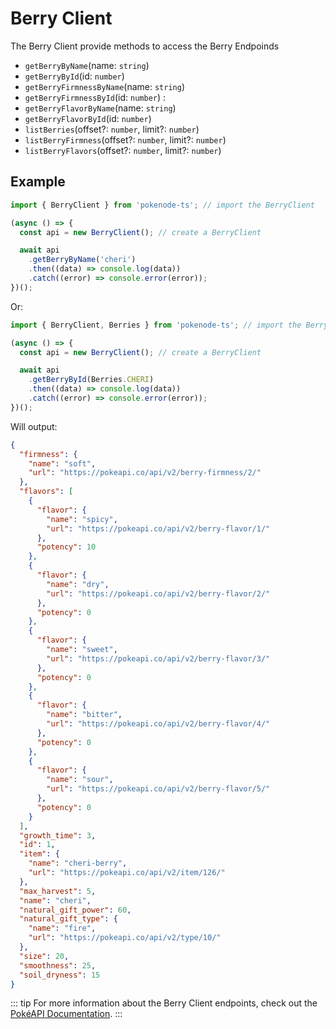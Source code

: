 # Berry Client

The Berry Client provide methods to access the Berry Endpoinds

- `getBerryByName`(name: `string`)
- `getBerryById`(id: `number`)
- `getBerryFirmnessByName`(name: `string`)
- `getBerryFirmnessById`(id: `number`) :
- `getBerryFlavorByName`(name: `string`)
- `getBerryFlavorById`(id: `number`)
- `listBerries`(offset?: `number`, limit?: `number`)
- `listBerryFirmness`(offset?: `number`, limit?: `number`)
- `listBerryFlavors`(offset?: `number`, limit?: `number`)

## Example

```js
import { BerryClient } from 'pokenode-ts'; // import the BerryClient

(async () => {
  const api = new BerryClient(); // create a BerryClient

  await api
    .getBerryByName('cheri')
    .then((data) => console.log(data))
    .catch((error) => console.error(error));
})();
```

Or:

```js
import { BerryClient, Berries } from 'pokenode-ts'; // import the BerryClient and the Berries enum

(async () => {
  const api = new BerryClient(); // create a BerryClient

  await api
    .getBerryById(Berries.CHERI)
    .then((data) => console.log(data))
    .catch((error) => console.error(error));
})();
```

Will output:

```json
{
  "firmness": {
    "name": "soft",
    "url": "https://pokeapi.co/api/v2/berry-firmness/2/"
  },
  "flavors": [
    {
      "flavor": {
        "name": "spicy",
        "url": "https://pokeapi.co/api/v2/berry-flavor/1/"
      },
      "potency": 10
    },
    {
      "flavor": {
        "name": "dry",
        "url": "https://pokeapi.co/api/v2/berry-flavor/2/"
      },
      "potency": 0
    },
    {
      "flavor": {
        "name": "sweet",
        "url": "https://pokeapi.co/api/v2/berry-flavor/3/"
      },
      "potency": 0
    },
    {
      "flavor": {
        "name": "bitter",
        "url": "https://pokeapi.co/api/v2/berry-flavor/4/"
      },
      "potency": 0
    },
    {
      "flavor": {
        "name": "sour",
        "url": "https://pokeapi.co/api/v2/berry-flavor/5/"
      },
      "potency": 0
    }
  ],
  "growth_time": 3,
  "id": 1,
  "item": {
    "name": "cheri-berry",
    "url": "https://pokeapi.co/api/v2/item/126/"
  },
  "max_harvest": 5,
  "name": "cheri",
  "natural_gift_power": 60,
  "natural_gift_type": {
    "name": "fire",
    "url": "https://pokeapi.co/api/v2/type/10/"
  },
  "size": 20,
  "smoothness": 25,
  "soil_dryness": 15
}
```

::: tip
For more information about the Berry Client endpoints, check out the [PokéAPI Documentation](https://pokeapi.co/docs/v2#berries-section).
:::
